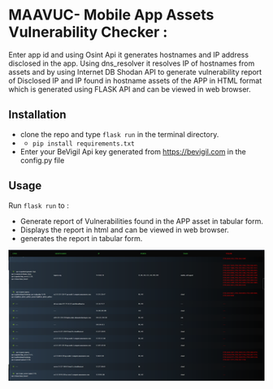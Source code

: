 # MAAVUC- Mobile App Assets Vulnerability Checker :

Enter app id and using  Osint Api it generates hostnames and IP address disclosed in the app.
Using dns_resolver it resolves IP of hostnames from assets and by using Internet DB Shodan API to 
generate vulnerability report of Disclosed IP and IP found in hostname assets of the APP in HTML format 
which is generated using FLASK API and can be viewed in web browser.


## Installation


* clone the repo and type `flask run` in the terminal directory.
* * `pip install requirements.txt`
* Enter your BeVigil Api key generated from https://bevigil.com in the config.py file



## Usage


Run `flask run` to :
* Generate report of Vulnerabilities found in the APP asset in tabular form.
* Displays the report in html and can be viewed in web browser.
* generates the report in tabular form.


![alt text](https://github.com/saifkwik/MAAVUC/blob/main/screenshot.png)
